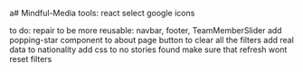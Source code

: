 a# Mindful-Media
tools:
react select
google icons

to do:
repair to be more reusable: navbar, footer, TeamMemberSlider
add popping-star component to about page
button to clear all the filters
add real data to nationality
add css to no stories found
make sure that refresh wont reset filters
